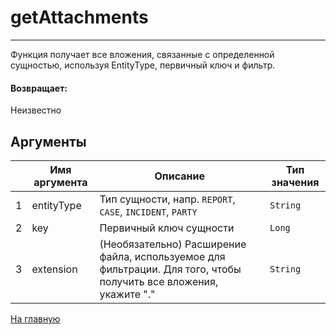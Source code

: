 # getAttachments

---

Функция получает все вложения, связанные с определенной сущностью, используя EntityType, первичный ключ и фильтр.

#### Возвращает:

Неизвестно

## Аргументы

|  | Имя аргумента | Описание | Тип значения |
| --- | --- | --- | --- |
| 1 | entityType | Тип сущности, напр. `REPORT`, `CASE`, `INCIDENT`, `PARTY` | `String` |
| 2 | key | Первичный ключ сущности | `Long` |
| 3 | extension | (Необязательно) Расширение файла, используемое для фильтрации. Для того, чтобы получить все вложения, укажите "." | `String` |



[На главную](./)